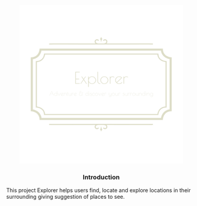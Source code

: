 <div align="center">
<img src="https://github.com/bugemarvin/Explorer/blob/main/assets/img/logo_transparent.png" style="width:86%;height:420px;" />
</div>

### <p align="center">Introduction</p>
 This project Explorer helps users find, locate and explore locations in their surrounding giving suggestion of places to see.
